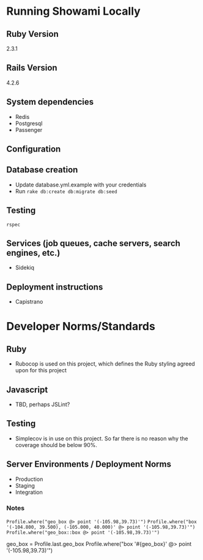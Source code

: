 # Running Showami Locally

## Ruby Version
2.3.1

## Rails Version
4.2.6

## System dependencies
* Redis
* Postgresql
* Passenger

## Configuration

## Database creation
* Update database.yml.example with your credentials
* Run `rake db:create db:migrate db:seed`

## Testing
`rspec`

## Services (job queues, cache servers, search engines, etc.)
* Sidekiq

## Deployment instructions
* Capistrano

# Developer Norms/Standards

## Ruby
* Rubocop is used on this project, which defines the Ruby styling agreed upon for this project

## Javascript
* TBD, perhaps JSLint?

## Testing
* Simplecov is in use on this project.  So far there is no reason why the coverage should be below 90%.

## Server Environments / Deployment Norms
* Production
* Staging
* Integration

### Notes
`Profile.where("geo_box @> point '(-105.98,39.73)'")`
`Profile.where("box '(-104.800, 39.500), (-105.000, 40.000)' @> point '(-105.98,39.73)'")`
`Profile.where("geo_box::box @> point '(-105.98,39.73)'")`

geo_box = Profile.last.geo_box
Profile.where("box '#{geo_box}' @> point '(-105.98,39.73)'")
